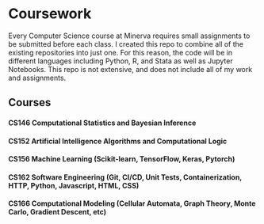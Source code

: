 # Coursework

Every Computer Science course at Minerva requires small assignments to be submitted before each class. I created this repo to combine all of the existing repositories into just one. For this reason, the code will be in different languages including Python, R, and Stata as well as Jupyter Notebooks. This repo is not extensive, and does not include all of my work and assignments.

## Courses

#### CS146 Computational Statistics and Bayesian Inference

#### CS152 Artificial Intelligence Algorithms and Computational Logic

#### CS156 Machine Learning (Scikit-learn, TensorFlow, Keras, Pytorch)

#### CS162 Software Engineering (Git, CI/CD, Unit Tests, Containerization, HTTP, Python, Javascript, HTML, CSS)

#### CS166 Computational Modeling (Cellular Automata, Graph Theory, Monte Carlo, Gradient Descent, etc)
